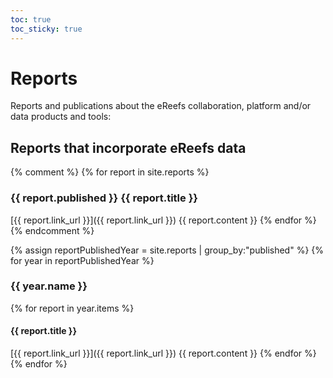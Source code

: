 ```yaml
---
toc: true
toc_sticky: true
---
```


# Reports
Reports and publications about the eReefs collaboration, platform and/or data products and tools: 

## Reports that incorporate eReefs data  

{% comment %} 
{% for report in site.reports %}
### {{ report.published }} {{ report.title }}
  [{{ report.link_url }}]({{ report.link_url }})
  {{ report.content }}
{% endfor %}
{% endcomment %}

{% assign reportPublishedYear = site.reports | group_by:"published" %}
{% for year in reportPublishedYear %}
### {{ year.name }}
  {% for report in year.items %}
#### {{ report.title }}
  [{{ report.link_url }}]({{ report.link_url }})
  {{ report.content }}
  {% endfor %}
{% endfor %}
